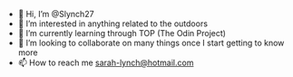- 👋 Hi, I’m @Slynch27
- 👀 I’m interested in anything related to the outdoors
- 🌱 I’m currently learning through TOP (The Odin Project) 
- 💞️ I’m looking to collaborate on many things once I start getting to know more
- 📫 How to reach me sarah-lynch@hotmail.com

<!---
Slynch27/Slynch27 is a ✨ special ✨ repository because its `README.md` (this file) appears on your GitHub profile.
You can click the Preview link to take a look at your changes.
--->
